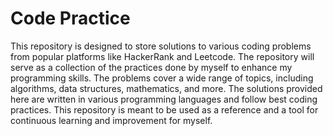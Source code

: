 # Code Practice

This repository is designed to store solutions to various coding problems from popular platforms like HackerRank and Leetcode. The repository will serve as a collection of the practices done by myself to enhance my programming skills. The problems cover a wide range of topics, including algorithms, data structures, mathematics, and more. The solutions provided here are written in various programming languages and follow best coding practices. This repository is meant to be used as a reference and a tool for continuous learning and improvement for myself.
